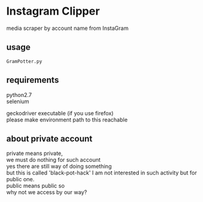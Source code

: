# Instagram Clipper
media scraper by account name from InstaGram

## usage
```
GramPotter.py
```


## requirements
python2.7  
selenium  

geckodriver executable (if you use firefox)  
please make environment path to this reachable

## about private account
private means private,  
we must do nothing for such account  
yes there are still way of doing something  
but this is called 'black-pot-hack'
I am not interested in such activity but for public one.  
public means public so  
why not we access by our way?






